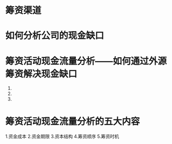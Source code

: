 # 筹资渠道
# 如何分析公司的现金缺口

# 筹资活动现金流量分析——如何通过外源筹资解决现金缺口
1.
2.
3.

# 筹资活动现金流量分析的五大内容
1.资金成本
2.资金期限
3.资本结构
4.筹资顺序
5.筹资时机
